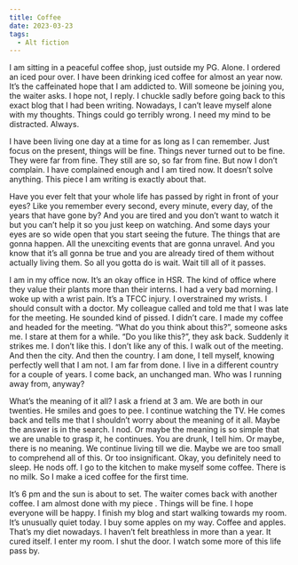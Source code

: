 ```yaml
---
title: Coffee
date: 2023-03-23
tags:
  - Alt fiction
---
```


I am sitting in a peaceful coffee shop, just outside my PG. Alone. I ordered an iced pour over. I have been drinking iced coffee for almost an year now.  It’s the caffeinated hope that I am addicted to. Will someone be joining you, the waiter asks. I hope not, I reply. I chuckle sadly before going back to this exact blog that I had been writing. Nowadays, I can’t leave myself alone with my thoughts. Things could go terribly wrong. I need my mind to be distracted. Always.

I have been living one day at a time for as long as I can remember. Just focus on the present, things will be fine. Things never turned out to be fine. They were far from fine. They still are so, so far from fine. But now I don’t complain. I have complained enough and I am tired now. It doesn’t solve anything. This piece I am writing is exactly about that.

Have you ever felt that your whole life has passed by right in front of your eyes? Like you remember every second, every minute, every day, of the years that have gone by? And you are tired and you don’t want to watch it but you can’t help it so you just keep on watching. And some days your eyes are so wide open that you start seeing the future. The things that are gonna happen. All the unexciting events that are gonna unravel. And you know that it’s all gonna be true and you are already tired of them without actually living them. So all you gotta do is wait. Wait till all of it passes.

I am in my office now. It’s an okay office in HSR. The kind of office where they value their plants more than their interns. I had a very bad morning. I woke up with a wrist pain. It’s a TFCC injury. I overstrained my wrists. I should consult with a doctor. My colleague called and told me that I was late for the meeting. He sounded kind of pissed. I didn’t care. I made my coffee and headed for the meeting. “What do you think about this?”, someone asks me. I stare at them for a while. “Do you like this?”, they ask back. Suddenly it strikes me. I don’t like this. I don’t like any of this. I walk out of the meeting. And then the city. And then the country. I am done, I tell myself, knowing perfectly well that I am not. I am far from done. I live in a different country for a couple of years. I come back, an unchanged man. Who was I running away from, anyway?

What’s the meaning of it all? I ask a friend at 3 am. We are both in our twenties. He smiles and goes to pee. I continue watching the TV. He comes back and tells me that I shouldn’t worry about the meaning of it all. Maybe the answer is in the search. I nod. Or maybe the meaning is so simple that we are unable to grasp it, he continues. You are drunk, I tell him. Or maybe, there is no meaning. We continue living till we die. Maybe we are too small to comprehend all of this. Or too insignificant. Okay, you definitely need to sleep. He nods off. I go to the kitchen to make myself some coffee. There is no milk. So I make a iced coffee for the first time.

It’s 6 pm and the sun is about to set. The waiter comes back with another coffee. I am almost done with my piece . Things will be fine. I hope everyone will be happy. I finish my blog and start walking towards my room. It’s unusually quiet today. I buy some apples on my way. Coffee and apples. That’s my diet nowadays. I haven’t felt breathless in more than a year. It cured itself. I enter my room. I shut the door. I watch some more of this life pass by.